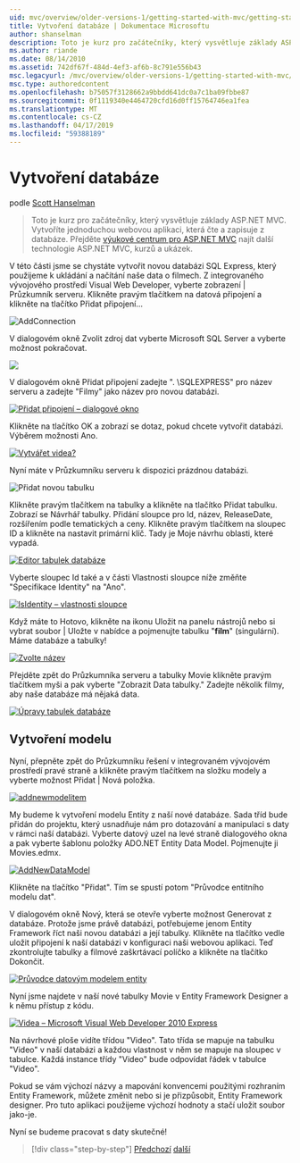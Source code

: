 ```yaml
---
uid: mvc/overview/older-versions-1/getting-started-with-mvc/getting-started-with-mvc-part4
title: Vytvoření databáze | Dokumentace Microsoftu
author: shanselman
description: Toto je kurz pro začátečníky, který vysvětluje základy ASP.NET MVC. Vytvořte jednoduchou webovou aplikaci, která čte a zapisuje z databáze.
ms.author: riande
ms.date: 08/14/2010
ms.assetid: 742df67f-484d-4ef3-af6b-8c791e556b43
msc.legacyurl: /mvc/overview/older-versions-1/getting-started-with-mvc/getting-started-with-mvc-part4
msc.type: authoredcontent
ms.openlocfilehash: b75057f3128662a9bbdd641dc0a7c1ba09fbbe87
ms.sourcegitcommit: 0f1119340e4464720cfd16d0ff15764746ea1fea
ms.translationtype: MT
ms.contentlocale: cs-CZ
ms.lasthandoff: 04/17/2019
ms.locfileid: "59388189"
---
```

# <a name="creating-a-database"></a>Vytvoření databáze

podle [Scott Hanselman](https://github.com/shanselman)

> Toto je kurz pro začátečníky, který vysvětluje základy ASP.NET MVC. Vytvoříte jednoduchou webovou aplikaci, která čte a zapisuje z databáze. Přejděte [výukové centrum pro ASP.NET MVC](../../../index.md) najít další technologie ASP.NET MVC, kurzů a ukázek.


V této části jsme se chystáte vytvořit novou databázi SQL Express, který použijeme k ukládání a načítání naše data o filmech. Z integrovaného vývojového prostředí Visual Web Developer, vyberte zobrazení | Průzkumník serveru. Klikněte pravým tlačítkem na datová připojení a klikněte na tlačítko Přidat připojení...

![AddConnection](getting-started-with-mvc-part4/_static/image1.png)

V dialogovém okně Zvolit zdroj dat vyberte Microsoft SQL Server a vyberte možnost pokračovat.

![](getting-started-with-mvc-part4/_static/image2.png)

V dialogovém okně Přidat připojení zadejte ". \SQLEXPRESS" pro název serveru a zadejte "Filmy" jako název pro novou databázi.

[![Přidat připojení – dialogové okno](getting-started-with-mvc-part4/_static/image4.png)](getting-started-with-mvc-part4/_static/image3.png)

Klikněte na tlačítko OK a zobrazí se dotaz, pokud chcete vytvořit databázi. Výběrem možnosti Ano.

[![Vytvářet videa?](getting-started-with-mvc-part4/_static/image6.png)](getting-started-with-mvc-part4/_static/image5.png)

Nyní máte v Průzkumníku serveru k dispozici prázdnou databázi.

![Přidat novou tabulku](getting-started-with-mvc-part4/_static/image7.png)

Klikněte pravým tlačítkem na tabulky a klikněte na tlačítko Přidat tabulku. Zobrazí se Návrhář tabulky. Přidání sloupce pro Id, název, ReleaseDate, rozšířením podle tematických a ceny. Klikněte pravým tlačítkem na sloupec ID a klikněte na nastavit primární klíč. Tady je Moje návrhu oblasti, které vypadá.

[![Editor tabulek databáze](getting-started-with-mvc-part4/_static/image9.png)](getting-started-with-mvc-part4/_static/image8.png)

Vyberte sloupec Id také a v části Vlastnosti sloupce níže změňte "Specifikace Identity" na "Ano".

[![IsIdentity – vlastnosti sloupce](getting-started-with-mvc-part4/_static/image11.png)](getting-started-with-mvc-part4/_static/image10.png)

Když máte to Hotovo, klikněte na ikonu Uložit na panelu nástrojů nebo si vybrat soubor | Uložte v nabídce a pojmenujte tabulku "**film**" (singulární). Máme databáze a tabulky!

[![Zvolte název](getting-started-with-mvc-part4/_static/image13.png)](getting-started-with-mvc-part4/_static/image12.png)

Přejděte zpět do Průzkumníka serveru a tabulky Movie klikněte pravým tlačítkem myši a pak vyberte "Zobrazit Data tabulky." Zadejte několik filmy, aby naše databáze má nějaká data.

[![Úpravy tabulek databáze](getting-started-with-mvc-part4/_static/image15.png)](getting-started-with-mvc-part4/_static/image14.png)

## <a name="creating-a-model"></a>Vytvoření modelu

Nyní, přepněte zpět do Průzkumníku řešení v integrovaném vývojovém prostředí pravé straně a klikněte pravým tlačítkem na složku modely a vyberte možnost Přidat | Nová položka.

[![addnewmodelitem](getting-started-with-mvc-part4/_static/image17.png)](getting-started-with-mvc-part4/_static/image16.png)

My budeme k vytvoření modelu Entity z naší nové databáze. Sada tříd bude přidán do projektu, který usnadňuje nám pro dotazování a manipulaci s daty v rámci naší databázi. Vyberte datový uzel na levé straně dialogového okna a pak vyberte šablonu položky ADO.NET Entity Data Model. Pojmenujte ji Movies.edmx.

[![AddNewDataModel](getting-started-with-mvc-part4/_static/image19.png)](getting-started-with-mvc-part4/_static/image18.png)

Klikněte na tlačítko "Přidat". Tím se spustí potom "Průvodce entitního modelu dat".

V dialogovém okně Nový, která se otevře vyberte možnost Generovat z databáze. Protože jsme právě databázi, potřebujeme jenom Entity Framework říct naši novou databázi a její tabulky. Klikněte na tlačítko vedle uložit připojení k naší databázi v konfiguraci naši webovou aplikaci. Teď zkontrolujte tabulky a filmové zaškrtávací políčko a klikněte na tlačítko Dokončit.

[![Průvodce datovým modelem entity](getting-started-with-mvc-part4/_static/image21.png)](getting-started-with-mvc-part4/_static/image20.png)

Nyní jsme najdete v naší nové tabulky Movie v Entity Framework Designer a k němu přístup z kódu.

[![Videa – Microsoft Visual Web Developer 2010 Express](getting-started-with-mvc-part4/_static/image23.png)](getting-started-with-mvc-part4/_static/image22.png)

Na návrhové ploše vidíte třídou "Video". Tato třída se mapuje na tabulku "Video" v naší databázi a každou vlastnost v něm se mapuje na sloupec v tabulce. Každá instance třídy "Video" bude odpovídat řádek v tabulce "Video".

Pokud se vám výchozí názvy a mapování konvencemi použitými rozhraním Entity Framework, můžete změnit nebo si je přizpůsobit, Entity Framework designer. Pro tuto aplikaci použijeme výchozí hodnoty a stačí uložit soubor jako-je.

Nyní se budeme pracovat s daty skutečné!

> [!div class="step-by-step"]
> [Předchozí](getting-started-with-mvc-part3.md)
> [další](getting-started-with-mvc-part5.md)
